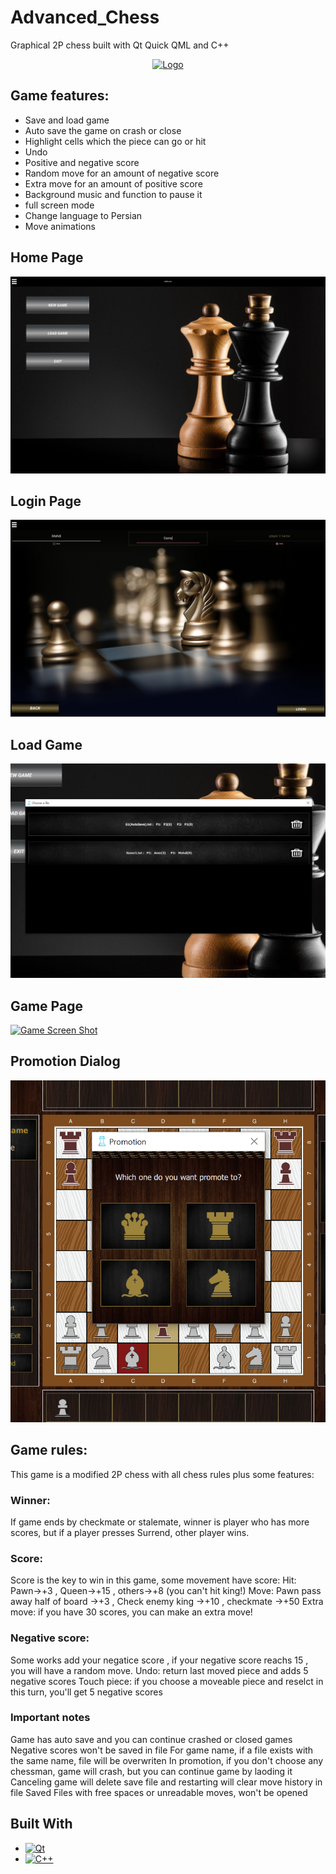 # Advanced_Chess
Graphical 2P chess built with Qt Quick QML and C++

<div align="center">
  <a href="https://github.com/othneildrew/Best-README-Template">
    <img src="images/logo.png" alt="Logo" width="80" height="80">
  </a>
</div>

## Game features:
- Save and load game
- Auto save the game on crash or close
- Highlight cells which the piece can go or hit
- Undo
- Positive and negative score
- Random move for an amount of negative score
- Extra move for an amount of positive score
- Background music and function to pause it
- full screen mode
- Change language to Persian
- Move animations

## Home Page
[![Home Screen Shot][Home]]()

## Login Page
[![Login Screen Shot][Login]]()
  
## Load Game
[![Load Screen Shot][Load]]()

## Game Page
[![Game Screen Shot][Game]]()

## Promotion Dialog
[![Promotion Screen Shot][Promotion]]()

## Game rules:
This game is a modified 2P chess with all chess rules plus some features:
### Winner:
If game ends by checkmate or stalemate, winner is player who has more scores,
but if a player presses Surrend, other player wins.
### Score:
Score is the key to win in this game, some movement have score:
Hit: Pawn->+3 , Queen->+15 , others->+8 (you can't hit king!)
Move: Pawn pass away half of board ->+3 , Check enemy king ->+10 , checkmate ->+50
Extra move: if you have 30 scores, you can make an extra move!
### Negative score:
Some works add your negatice score , if your negative score reachs 15 , you will have a random move.
Undo: return last moved piece and adds 5 negative scores
Touch piece: if you choose a moveable piece and reselct in this turn, you'll get 5 negative scores
### Important notes
Game has auto save and you can continue crashed or closed games
Negative scores won't be saved in file
For game name, if a file exists with the same name, file will be overwriten
In promotion, if you don't choose any chessman, game will crash, but you can continue game by laoding it
Canceling game will delete save file and restarting will clear move history in file
Saved Files with free spaces or unreadable moves, won't be opened

## Built With

* [![Qt][Qt.com]][Qt-url]
* [![C++][C++.com]][C++-url]

[Home]: Images/ScreenShots/home.PNG
[Login]: Images/ScreenShots/login.PNG
[Load]: Images/ScreenShots/load.PNG
[Game]: Images/ScreenShots/game.PNG
[Promotion]: Images/ScreenShots/promotion.PNG

[Qt-url]: https://www.qt.io/
[Qt.com]: https://img.shields.io/badge/qt-35495E?style=for-the-badge&logo=qt&logoColor=4FC08D
[C++-url]: https://cplusplus.com/
[C++.com]: https://img.shields.io/badge/C++-0769AD?style=for-the-badge&logo=cplusplus&logoColor=white
